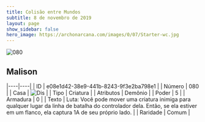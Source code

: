 ```yaml
---
title: Colisão entre Mundos
subtitle: 8 de novembro de 2019
layout: page
show_sidebar: false
hero_image: https://archonarcana.com/images/0/07/Starter-wc.jpg
---
```


![080](https://cdn.keyforgegame.com/media/card_front/pt/452_080_QPM3G54PRQ73_pt.png)

## Malison

|----|----|
| ID | e08e1d42-38e9-441b-8243-9f3e2ba798e1 |
| Número | 080 |
| Casa | ![Dis](https://archonarcana.com/images/thumb/e/e8/Dis.png/22px-Dis.png "Dis") |
| Tipo | Criatura |
| Atributos | Demônio |
| Poder | 5 |
| Armadura | 0 |
| Texto | Luta: Você pode mover uma criatura inimiga para qualquer lugar da linha de batalha do controlador dela. Então, se ela estiver em um flanco, ela captura 1A de seu próprio lado. |
| Raridade | Comum |

